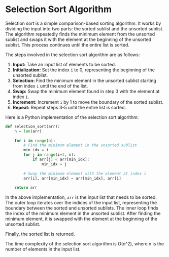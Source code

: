 # Selection Sort Algorithm

Selection sort is a simple comparison-based sorting algorithm. It works by dividing the input into two parts: the sorted sublist and the unsorted sublist. The algorithm repeatedly finds the minimum element from the unsorted sublist and swaps it with the element at the beginning of the unsorted sublist. This process continues until the entire list is sorted.

The steps involved in the selection sort algorithm are as follows:

1. **Input:** Take an input list of elements to be sorted.
2. **Initialization:** Set the index `i` to 0, representing the beginning of the unsorted sublist.
3. **Selection:** Find the minimum element in the unsorted sublist starting from index `i` until the end of the list.
4. **Swap:** Swap the minimum element found in step 3 with the element at index `i`.
5. **Increment:** Increment `i` by 1 to move the boundary of the sorted sublist.
6. **Repeat:** Repeat steps 3-5 until the entire list is sorted.

Here is a Python implementation of the selection sort algorithm:

```python
def selection_sort(arr):
    n = len(arr)
    
    for i in range(n):
        # Find the minimum element in the unsorted sublist
        min_idx = i
        for j in range(i+1, n):
            if arr[j] < arr[min_idx]:
                min_idx = j
        
        # Swap the minimum element with the element at index i
        arr[i], arr[min_idx] = arr[min_idx], arr[i]
    
    return arr
```

In the above implementation, `arr` is the input list that needs to be sorted. The outer loop iterates over the indices of the input list, representing the boundary between the sorted and unsorted sublists. The inner loop finds the index of the minimum element in the unsorted sublist. After finding the minimum element, it is swapped with the element at the beginning of the unsorted sublist.

Finally, the sorted list is returned.

The time complexity of the selection sort algorithm is O(n^2), where n is the number of elements in the input list.